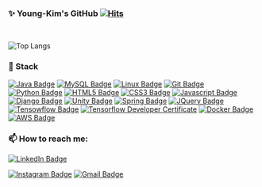 ### ✨ Young-Kim's GitHub [![Hits](https://hits.seeyoufarm.com/api/count/incr/badge.svg?url=https%3A%2F%2Fgithub.com%2Fkimyk0120&count_bg=%2379C83D&title_bg=%23555555&icon=&icon_color=%23E7E7E7&title=hits&edge_flat=false)](https://hits.seeyoufarm.com)


<!--
**kimyk0120/kimyk0120** is a ✨ _special_ ✨ repository because its `README.md` (this file) appears on your GitHub profile.

Here are some ideas to get you started:

- 🔭 I’m currently working on ...
- 🌱 I’m currently learning ...
- 👯 I’m looking to collaborate on ...
- 🤔 I’m looking for help with ...
- 💬 Ask me about ...
- 📫 How to reach me: ...
- 😄 Pronouns: ...
- ⚡ Fun fact: ...
-->

<!--
<div align=center>
-->

<!-- - 🔭 끊임없이 성장하길 원하는 개발자입니다. -->

</br>

<!-- ![Top Langs](https://github-readme-stats.vercel.app/api/top-langs/?username=kimyk0120&theme=onedark&layout=compact) -->
 ![Top Langs](https://github-readme-stats.vercel.app/api/top-langs/?username=kimyk0120&theme=onedark) 

<!-- <a href="https://github.com/anuraghazra/github-readme-stats"> -->
<!--   <img style="height:165px;" src="https://github-readme-stats.vercel.app/api?username=kimyk0120&show_icons=true&theme=onedark" /> -->
<!-- </a> -->


<!-- ![GitHub stats](https://github-readme-stats-git-masterrstaa-rickstaa.vercel.app/api?username=kimyk0120&&show_icons=true&theme=dark) -->


<!-- ![YK's GitHub stats](https://github-readme-stats.vercel.app/api?username=kimyk0120&show_icons=true&theme=onedark)   -->


### 🌱 Stack


<!-- 
배지 :: https://shields.io/
아이콘 :: https://simpleicons.org/
-->

[![Java Badge](https://img.shields.io/badge/-Java-%23007396?style=flat-square&logo=Java&logoColor=white)](https://devdocs.programmers.co.kr/references/java/docs/api/index.html?overview-summary.html) [![MySQL Badge](https://img.shields.io/badge/-MySQL-%234479A1?style=flat-square&logo=MySQL&logoColor=white)](https://dev.mysql.com/doc/) [![Linux Badge](https://img.shields.io/badge/-Linux-yellow?style=flat-square&logo=Linux&logoColor=white)](https://help.ubuntu.com/) [![Git Badge](https://img.shields.io/badge/-Git-%23F05032?style=flat-square&logo=Git&logoColor=white)](https://git-scm.com/doc) [![Python Badge](https://img.shields.io/badge/-Python-3776AB?style=flat-square&logo=Python&logoColor=white)]() [![HTML5 Badge](https://img.shields.io/badge/-HTML5-E34F26?style=flat-square&logo=HTML5&logoColor=white)]() [![CSS3 Badge](https://img.shields.io/badge/-CSS3-1572B6?style=flat-square&logo=CSS3&logoColor=white)]() [![Javascript Badge](https://img.shields.io/badge/-Javascript-F7DF1E?style=flat-square&logo=Javascript&logoColor=white)]() [![Django Badge](https://img.shields.io/badge/-Django-092E20?style=flat-square&logo=Django&logoColor=white)]() [![Unity Badge](https://img.shields.io/badge/-Unity-FFFFFF?style=flat-square&logo=Unity&logoColor=black)]() [![Spring Badge](https://img.shields.io/badge/-Spring-6DB33F?style=flat-square&logo=Spring&logoColor=black)]() [![JQuery Badge](https://img.shields.io/badge/-JQuery-0769AD?style=flat-square&logo=JQuery&logoColor=black)]() [![Tensowflow Badge](https://img.shields.io/badge/-TensorFlow-FF6F00?style=flat-square&logo=TensorFlow&logoColor=white)]() [![Tensorflow Developer Certificate](https://img.shields.io/badge/Tensorflow%20Developer%20Certificate-FF6F00?logo=tensorflow&logoColor=white)](https://www.credential.net/8fe22dbe-7792-4778-a367-fac4e52cced8) [![Docker Badge](https://img.shields.io/badge/-Docker-2496ED?style=flat-square&logo=Docker&logoColor=white)]() [![AWS Badge](https://img.shields.io/badge/-AWS-232F3E?style=flat-square&logo=amazonaws&logoColor=white)]() 


<!-- - TENSORFLOW DEVELOPER CERTIFICATION  <img width="30" alt="tensorflow_certification" src="https://api.accredible.com/v1/frontend/credential_website_embed_image/badge/33704914"> -->
<!-- - NVIDIA DLI https://courses.nvidia.com/certificates/868fd8608010404f980e90b7895c51a7 -->



### 📫 How to reach me:
[![LinkedIn Badge](https://img.shields.io/badge/LinkedIn-0077B5?style=flat-square&logo=linkedin&logoColor=white)](https://www.linkedin.com/in/youngkwang-kim-360739244/) 
<!-- [![Youtube Badge](https://img.shields.io/badge/Youtube-ff0000?style=flat-square&logo=youtube&link=https://www.youtube.com/channel/UCWU6U1NYobmaVaPGmXNAETA)](https://www.youtube.com/channel/UCWU6U1NYobmaVaPGmXNAETA) -->
<!-- [![Facebook Badge](https://img.shields.io/badge/-Facebook-1877f2?style=flat-square&logo=facebook&logoColor=white&link=https://www.facebook.com/youngkwangk2)](https://www.facebook.com/youngkwangk2)  -->
[![Instagram Badge](https://img.shields.io/badge/-Instagram-dd2a7b?style=flat-square&logo=instagram&logoColor=white&link=https://www.instagram.com/kimyk0120/)](https://www.instagram.com/kimyk0120/) 
[![Gmail Badge](https://img.shields.io/badge/-Gmail-d14836?style=flat-square&logo=Gmail&logoColor=white&link=mailto:kimyk0120@gmail.com)](mailto:kimyk0120@gmail.com)</br>






  
<!--   ![](https://api.accredible.com/v1/frontend/credential_website_embed_image/badge/33704914) -->


<!--

</div>
-->


